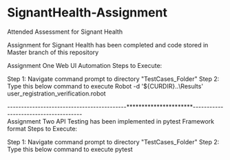 # SignantHealth-Assignment
Attended Assessment for Signant Health

Assignment for Signant Health has been completed and code stored in Master branch of this repository




Assignment One Web UI Automation
Steps to Execute:

Step 1: Navigate command prompt to directory "TestCases_Folder"
Step 2: Type this below command to execute 
    Robot -d '${CURDIR}\..\Results' user_registration_verification.robot
    
-------------------------------------------**********************--------------------------------------    
 Assignment Two API Testing has been implemented in pytest Framework format
 Steps to Execute:

Step 1: Navigate command prompt to directory "TestCases_Folder"
Step 2: Type this below command to execute 
           pytest
 
 
 
